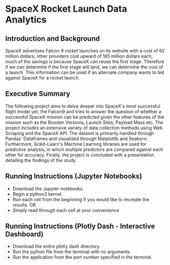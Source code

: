 # SpaceX Rocket Launch Data Analytics
## Introduction and Background
SpaceX advertises Falcon 9 rocket launches on its website with a cost of 62 million dollars; other providers cost upward of 165 million dollars each,
much of the savings is because SpaceX can reuse the first stage.
Therefore if we can determine if the first stage will land, we can determine the cost of a launch.
This information can be used if an alternate company wants to bid against SpaceX for a rocket launch.

## Executive Summary
The following project aims to delve deeper into SpaceX's most successful flight model yet, the Falcon9 and tries to answer the question of whether a successful SpaceX mission can be predicted given the other features of the mission
such as the Booster Versions, Launch Sites, Payload Mass etc.
The project includes an extensive variety of data collection methods using Web Scraping and the SpaceX API.
The dataset is primarily handled through Pandas' Dataframes and visualized through Matplotlib and Seaborn.
Furthermore, Scikit-Learn's Machine Learning libraries are used for predictive analysis, in which multiple predictors are
compared against each other for accuracy.
Finally, the project is concluded with a presentation detailing the findings of the study.

## Running Instructions (Jupyter Notebooks)
- Download the Jupyter notebooks.
- Begin a python3 kernel.
- Run each cell from the beginning if you would like to recreate the results.
OR
- Simply read through each cell at your convenience

## Running Instructions (Plotly Dash - Interactive Dashboard)
- Download the entire plotly dash directory.
- Run the python file from the terminal with no arguments.
- Run the application from the port number specified in the terminal.
